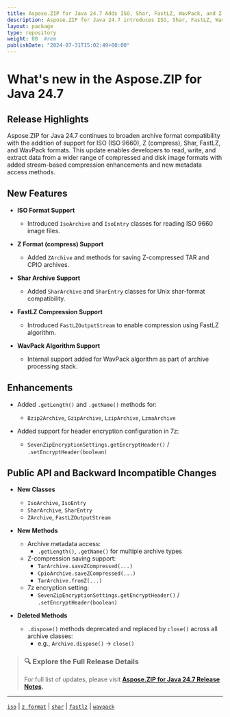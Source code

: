 ```yaml
---
title: Aspose.ZIP for Java 24.7 Adds ISO, Shar, FastLZ, WavPack, and Z Format Support
description: Aspose.ZIP for Java 24.7 introduces ISO, Shar, FastLZ, WavPack, and Z format support, expanding compression capabilities with new archive types and stream enhancements.
layout: package
type: repository
weight: 00	#rem
publishDate: "2024-07-31T15:02:49+00:00"
---
```


# What's new in the Aspose.ZIP for Java 24.7

## Release Highlights

Aspose.ZIP for Java 24.7 continues to broaden archive format compatibility with the addition of support for ISO (ISO 9660), Z (compress), Shar, FastLZ, and WavPack formats. This update enables developers to read, write, and extract data from a wider range of compressed and disk image formats with added stream-based compression enhancements and new metadata access methods.

## New Features

- **ISO Format Support**
  - Introduced `IsoArchive` and `IsoEntry` classes for reading ISO 9660 image files.

- **Z Format (compress) Support**
  - Added `ZArchive` and methods for saving Z-compressed TAR and CPIO archives.

- **Shar Archive Support**
  - Added `SharArchive` and `SharEntry` classes for Unix shar-format compatibility.

- **FastLZ Compression Support**
  - Introduced `FastLZOutputStream` to enable compression using FastLZ algorithm.

- **WavPack Algorithm Support**
  - Internal support added for WavPack algorithm as part of archive processing stack.

## Enhancements

- Added `.getLength()` and `.getName()` methods for:
  - `Bzip2Archive`, `GzipArchive`, `LzipArchive`, `LzmaArchive`

- Added support for header encryption configuration in 7z:
  - `SevenZipEncryptionSettings.getEncryptHeader()` / `.setEncryptHeader(boolean)`

## Public API and Backward Incompatible Changes

- **New Classes**
  - `IsoArchive`, `IsoEntry`
  - `SharArchive`, `SharEntry`
  - `ZArchive`, `FastLZOutputStream`

- **New Methods**
  - Archive metadata access:
    - `.getLength()`, `.getName()` for multiple archive types
  - Z-compression saving support:
    - `TarArchive.saveZCompressed(...)`
    - `CpioArchive.saveZCompressed(...)`
    - `TarArchive.fromZ(...)`
  - 7z encryption setting:
    - `SevenZipEncryptionSettings.getEncryptHeader()` / `.setEncryptHeader(boolean)`

- **Deleted Methods**
  - `.dispose()` methods deprecated and replaced by `close()` across all archive classes:
    - e.g., `Archive.dispose()` → `close()`

> ### 🔍 Explore the Full Release Details
>
> For full list of updates, please visit **[Aspose.ZIP for Java 24.7 Release Notes](https://releases.aspose.com/zip/java/release-notes/2024/aspose-zip-for-java-24-7-release-notes/).**

---

[`iso`](https://search.aspose.com/q/iso.html) | [`z format`](https://search.aspose.com/q/z-format.html) | [`shar`](https://search.aspose.com/q/shar.html) | [`fastlz`](https://search.aspose.com/q/fastlz.html) | [`wavpack`](https://search.aspose.com/q/wavpack.html)
